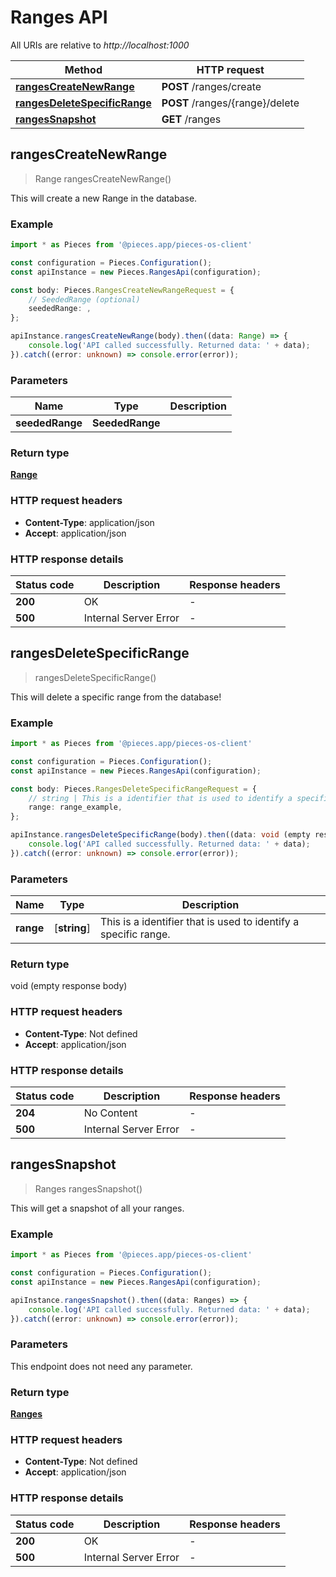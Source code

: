 # Ranges API

All URIs are relative to *http://localhost:1000*

Method | HTTP request
------------- | -------------
[**rangesCreateNewRange**](RangesApi#rangescreatenewrange) | **POST** /ranges/create
[**rangesDeleteSpecificRange**](RangesApi#rangesdeletespecificrange) | **POST** /ranges/\{range\}/delete
[**rangesSnapshot**](RangesApi#rangessnapshot) | **GET** /ranges


## **rangesCreateNewRange**
> Range rangesCreateNewRange()

This will create a new Range in the database.

### Example

```typescript
import * as Pieces from '@pieces.app/pieces-os-client'

const configuration = Pieces.Configuration();
const apiInstance = new Pieces.RangesApi(configuration);

const body: Pieces.RangesCreateNewRangeRequest = {
    // SeededRange (optional)
    seededRange: ,
};

apiInstance.rangesCreateNewRange(body).then((data: Range) => {
    console.log('API called successfully. Returned data: ' + data);
}).catch((error: unknown) => console.error(error));
```

### Parameters

Name | Type | Description
------------- | ------------- | ------------- 
 **seededRange** | **SeededRange**|  |


### Return type

[**Range**](../models/Range)

### HTTP request headers

- **Content-Type**: application/json
- **Accept**: application/json


### HTTP response details
| Status code | Description | Response headers
|-------------|-------------|------------------
**200** | OK |  -  |
**500** | Internal Server Error |  -  |

## **rangesDeleteSpecificRange**
> rangesDeleteSpecificRange()

This will delete a specific range from the database!

### Example

```typescript
import * as Pieces from '@pieces.app/pieces-os-client'

const configuration = Pieces.Configuration();
const apiInstance = new Pieces.RangesApi(configuration);

const body: Pieces.RangesDeleteSpecificRangeRequest = {
    // string | This is a identifier that is used to identify a specific range.
    range: range_example,
};

apiInstance.rangesDeleteSpecificRange(body).then((data: void (empty response body)) => {
    console.log('API called successfully. Returned data: ' + data);
}).catch((error: unknown) => console.error(error));
```

### Parameters

Name | Type | Description
------------- | ------------- | ------------- 
 **range** | [**string**] | This is a identifier that is used to identify a specific range. | defaults to undefined


### Return type

void (empty response body)

### HTTP request headers

- **Content-Type**: Not defined
- **Accept**: application/json


### HTTP response details
| Status code | Description | Response headers
|-------------|-------------|------------------
**204** | No Content |  -  |
**500** | Internal Server Error |  -  |

## **rangesSnapshot**
> Ranges rangesSnapshot()

This will get a snapshot of all your ranges.

### Example

```typescript
import * as Pieces from '@pieces.app/pieces-os-client'

const configuration = Pieces.Configuration();
const apiInstance = new Pieces.RangesApi(configuration);

apiInstance.rangesSnapshot().then((data: Ranges) => {
    console.log('API called successfully. Returned data: ' + data);
}).catch((error: unknown) => console.error(error));
```

### Parameters
This endpoint does not need any parameter.


### Return type

[**Ranges**](../models/Ranges)

### HTTP request headers

- **Content-Type**: Not defined
- **Accept**: application/json


### HTTP response details
| Status code | Description | Response headers
|-------------|-------------|------------------
**200** | OK |  -  |
**500** | Internal Server Error |  -  |


